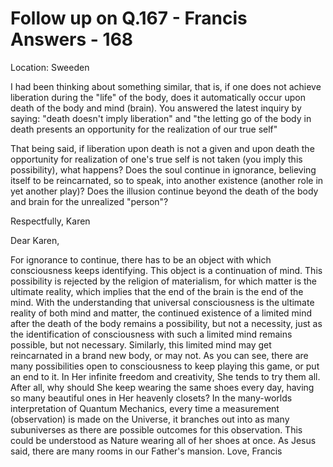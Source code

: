 # Follow up on Q.167 - Francis Answers - 168

Location: Sweeden

I had been thinking about something similar, that is, if one does not achieve liberation during the &quot;life&quot; of the body, does it automatically occur upon death of the body and mind (brain). You answered the latest inquiry by saying: &quot;death doesn't imply liberation&quot; and &quot;the letting go of the body in death presents an opportunity for the realization of our true self&quot;  

That being said, if liberation upon death is not a given and upon death the opportunity for realization of one's true self is not taken (you imply this possibility), what happens? Does the soul continue in ignorance, believing itself to be reincarnated, so to speak, into another existence (another role in yet another play)? Does the illusion continue beyond the death of the body and brain for the unrealized &quot;person&quot;?  

Respectfully, Karen

Dear Karen,

For ignorance to continue, there has to be an object with which consciousness keeps identifying. This object is a continuation of mind. This possibility is rejected by the religion of materialism, for which matter is the ultimate reality, which implies that the end of the brain is the end of the mind.   With the understanding that universal consciousness is the ultimate reality of both mind and matter, the continued existence of a limited mind after the death of the body remains a possibility, but not a necessity, just as the identification of consciousness with such a limited mind remains possible, but not necessary. Similarly, this limited mind may get reincarnated in a brand new body, or may not.   As you can see, there are many possibilities open to consciousness to keep playing this game, or put an end to it. In Her infinite freedom and creativity, She tends to try them all. After all, why should She keep wearing the same shoes every day, having so many beautiful ones in Her heavenly closets?   In the many-worlds interpretation of Quantum Mechanics, every time a measurement (observation) is made on the Universe, it branches out into as many subuniverses as there are possible outcomes for this observation. This could be  understood as Nature wearing all of her shoes at once. As Jesus said, there are many rooms in our Father's mansion.  Love, Francis


